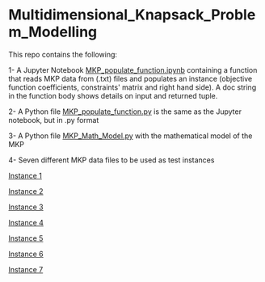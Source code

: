 # Multidimensional_Knapsack_Problem_Modelling
This repo contains the following:

1- A Jupyter Notebook [MKP_populate_function.ipynb](https://github.com/AghaMS/Multidimensional-Knapsack-Problem-populateFunction/blob/main/MKP%20populate%20function.ipynb) containing a function that reads MKP data from (.txt) files and populates an instance (objective function coefficients, constraints' matrix and right hand side). A doc string in the function body shows details on input and returned tuple.

2- A Python file [MKP_populate_function.py](https://github.com/AghaMS/Multidimensional-Knapsack-Problem-populateFunction/blob/main/MKP_populate_function.py) is the same as the Jupyter notebook, but in .py format

3- A Python file [MKP_Math_Model.py](https://github.com/AghaMS/Multidimensional-Knapsack-Problem-populateFunction/blob/main/MKP_Math_Model.py) with the mathematical model of the MKP

4- Seven different MKP data files to be used as test instances

  [Instance 1](https://github.com/AghaMS/Multidimensional-Knapsack-Problem-populateFunction/blob/main/mknapcb1_1.txt)
  
  [Instance 2](https://github.com/AghaMS/Multidimensional-Knapsack-Problem-populateFunction/blob/main/mknap01_2.txt)
  
  [Instance 3](https://github.com/AghaMS/Multidimensional-Knapsack-Problem-populateFunction/blob/main/mknap01_3.txt)
  
  [Instance 4](https://github.com/AghaMS/Multidimensional-Knapsack-Problem-populateFunction/blob/main/mknap01_4.txt)
  
  [Instance 5](https://github.com/AghaMS/Multidimensional-Knapsack-Problem-populateFunction/blob/main/mknap01_5.txt)
  
  [Instance 6](https://github.com/AghaMS/Multidimensional-Knapsack-Problem-populateFunction/blob/main/mknap01_6.txt)
  
  [Instance 7](https://github.com/AghaMS/Multidimensional-Knapsack-Problem-populateFunction/blob/main/mknap01_7.txt)
